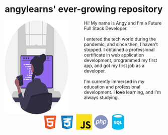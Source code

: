 <main class="container">
    <h1>angylearns' ever-growing repository</h1>
    <section class="first" style="display:flex; justify-content: space-between; align-self: left;">
        <section class="image" style="width: 40%; height: auto; display: flex;">
            <img src="img/programmer.svg" class="programmer_img" style="width: 300px; height: 300px; align-self: center">
        </section>
        <section class="about_me" style="width: 50%; align-self: right;">
            Hi! My name is Angy and I'm a Future Full Stack Developer.
            <br><br>
            I entered the tech world during the pandemic, and since then, I haven't stopped. I obtained a professional certificate in web application development, programmed my first app, and got my first job as a developer. 
            <br><br>
            I'm currently immersed in my education and professional development. I <strong>love</strong> learning, and I'm always studying.
        </section>
    </section>
    <section class="second">
        <section class="icons" style="text-align: center;">
            <img src="img/html.svg" style="height: 50px;">
            <img src="img/css.svg" style="height: 50px;">
            <img src="img/js.svg" style="height: 50px;">
            <img src="img/php.svg" style="height: 50px;">
            <img src="img/sql.svg" style="height: 50px;">
        </section>
    </section>
</main>

<!--
**angylearns/angylearns** is a ✨ _special_ ✨ repository because its `README.md` (this file) appears on your GitHub profile.

Here are some ideas to get you started:

- 🔭 I’m currently working on ...
- 🌱 I’m currently learning ...
- 👯 I’m looking to collaborate on ...
- 🤔 I’m looking for help with ...
- 💬 Ask me about ...
- 📫 How to reach me: ...
- 😄 Pronouns: ...
- ⚡ Fun fact: ...
-->
